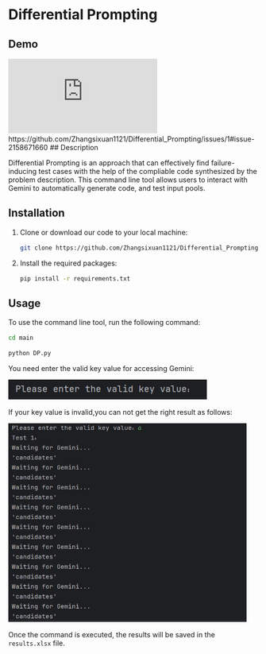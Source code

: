 # Differential Prompting

## Demo

<iframe src="http://player.bilibili.com/player.html?aid=1501099782&bvid=BV1nS421A7HX&cid=1453547976&p=1" scrolling="no" border="0" frameborder="no" framespacing="0" allowfullscreen="true"> </iframe>
https://github.com/Zhangsixuan1121/Differential_Prompting/issues/1#issue-2158671660
## Description

Differential Prompting is an approach that can effectively find failure-inducing test cases with the help of the compliable code synthesized by the problem description. This command line tool allows users to interact with Gemini to automatically generate code, and test input pools.

## Installation

1. Clone or download our code to your local machine:

   ```bash
   git clone https://github.com/Zhangsixuan1121/Differential_Prompting.git
   ```

2. Install the required packages:

   ```bash
   pip install -r requirements.txt
   ```

## Usage

To use the command line tool, run the following command:

```bash
cd main
```

```bash
python DP.py
```

You need enter the valid key value for accessing Gemini:

<img src="img.png" alt="picture" width="400" height="40">

If your key value is invalid,you can not get the right result as follows:

<img src="img_1.png" alt="picture" width="480" height="400">

Once the command is executed, the results will be saved in the `results.xlsx` file.

